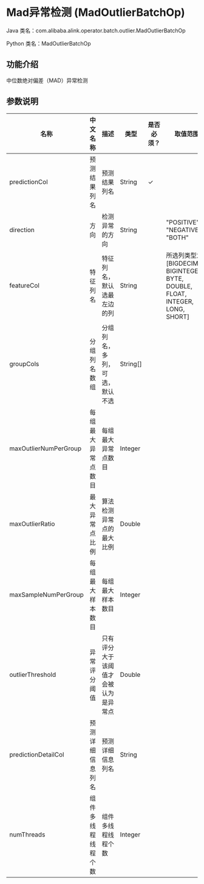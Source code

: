 # Mad异常检测 (MadOutlierBatchOp)
Java 类名：com.alibaba.alink.operator.batch.outlier.MadOutlierBatchOp

Python 类名：MadOutlierBatchOp


## 功能介绍

中位数绝对偏差（MAD）异常检测

## 参数说明

| 名称 | 中文名称 | 描述 | 类型 | 是否必须？ | 取值范围 | 默认值 |
| --- | --- | --- | --- | --- | --- | --- |
| predictionCol | 预测结果列名 | 预测结果列名 | String | ✓ |  |  |
| direction | 方向 | 检测异常的方向 | String |  | "POSITIVE", "NEGATIVE", "BOTH" | "BOTH" |
| featureCol | 特征列名 | 特征列名，默认选最左边的列 | String |  | 所选列类型为 [BIGDECIMAL, BIGINTEGER, BYTE, DOUBLE, FLOAT, INTEGER, LONG, SHORT] | null |
| groupCols | 分组列名数组 | 分组列名，多列，可选，默认不选 | String[] |  |  | null |
| maxOutlierNumPerGroup | 每组最大异常点数目 | 每组最大异常点数目 | Integer |  |  |  |
| maxOutlierRatio | 最大异常点比例 | 算法检测异常点的最大比例 | Double |  |  |  |
| maxSampleNumPerGroup | 每组最大样本数目 | 每组最大样本数目 | Integer |  |  |  |
| outlierThreshold | 异常评分阈值 | 只有评分大于该阈值才会被认为是异常点 | Double |  |  |  |
| predictionDetailCol | 预测详细信息列名 | 预测详细信息列名 | String |  |  |  |
| numThreads | 组件多线程线程个数 | 组件多线程线程个数 | Integer |  |  | 1 |


